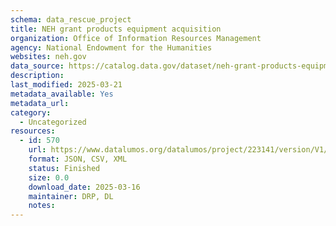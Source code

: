 ```yaml
---
schema: data_rescue_project 
title: NEH grant products equipment acquisition
organization: Office of Information Resources Management
agency: National Endowment for the Humanities
websites: neh.gov
data_source: https://catalog.data.gov/dataset/neh-grant-products-equipment-acquisition
description: 
last_modified: 2025-03-21
metadata_available: Yes
metadata_url: 
category:
  - Uncategorized
resources:
  - id: 570
    url: https://www.datalumos.org/datalumos/project/223141/version/V1/view
    format: JSON, CSV, XML
    status: Finished
    size: 0.0
    download_date: 2025-03-16
    maintainer: DRP, DL
    notes: 
---
```

